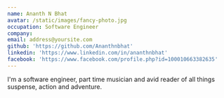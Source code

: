 ```yaml
---
name: Ananth N Bhat
avatar: /static/images/fancy-photo.jpg
occupation: Software Engineer
company:
email: address@yoursite.com
github: 'https://github.com/Ananthnbhat'
linkedin: 'https://www.linkedin.com/in/ananthnbhat'
facebook: 'https://www.facebook.com/profile.php?id=100010663382635'
---
```


I'm a software engineer, part time musician and avid reader of all things suspense, action and adventure.
